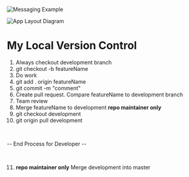 ![Messaging Example](https://media.giphy.com/media/4SY6ihyFJwZ73NeWim/giphy.gif)


![App Layout Diagram](https://i.imgur.com/pWYDEEm.jpg "App Layout Diagram")

# My Local Version Control

1. Always checkout development branch
2. git checkout -b featureName
3. Do work
4. git add . origin featureName
5. git commit -m "comment"
6. Create pull request.  Compare featureName to development branch
7. Team review 
8. Merge featureName to development **repo maintainer only**
9. git checkout development 
10. git origin pull development

<br>

-- End Process for Developer -- 

<br>

11. **repo maintainer only** Merge development into master



